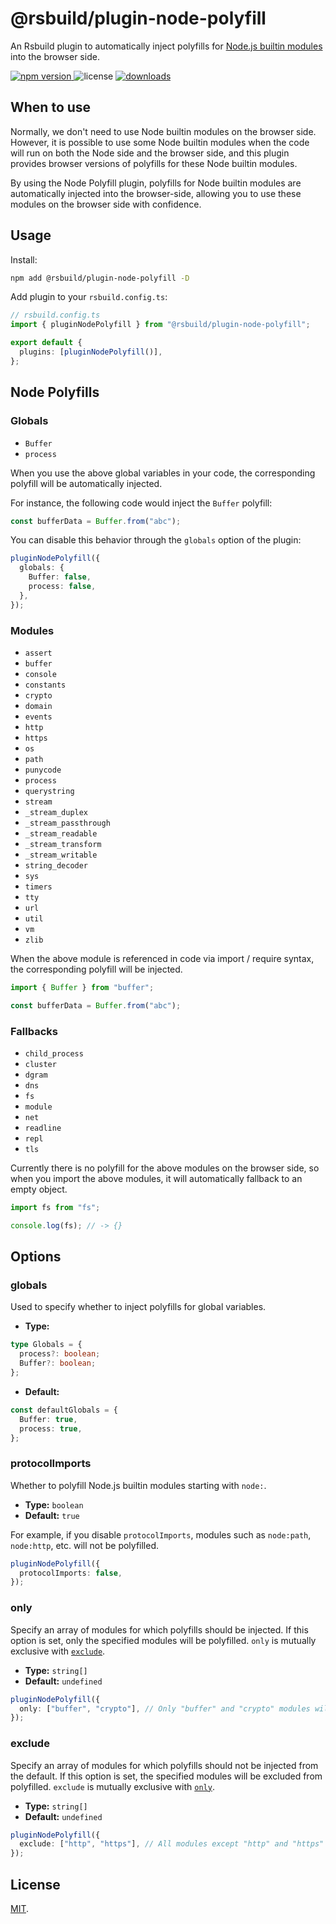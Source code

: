 # @rsbuild/plugin-node-polyfill

An Rsbuild plugin to automatically inject polyfills for [Node.js builtin modules](https://nodejs.org/api/modules.html#built-in-modules) into the browser side.

<p>
  <a href="https://npmjs.com/package/@rsbuild/plugin-node-polyfill">
   <img src="https://img.shields.io/npm/v/@rsbuild/plugin-node-polyfill?style=flat-square&colorA=564341&colorB=EDED91" alt="npm version" />
  </a>
  <img src="https://img.shields.io/badge/License-MIT-blue.svg?style=flat-square&colorA=564341&colorB=EDED91" alt="license" />
  <a href="https://npmcharts.com/compare/@rsbuild/plugin-node-polyfill?minimal=true"><img src="https://img.shields.io/npm/dm/@rsbuild/plugin-node-polyfill.svg?style=flat-square&colorA=564341&colorB=EDED91" alt="downloads" /></a>
</p>

## When to use

Normally, we don't need to use Node builtin modules on the browser side. However, it is possible to use some Node builtin modules when the code will run on both the Node side and the browser side, and this plugin provides browser versions of polyfills for these Node builtin modules.

By using the Node Polyfill plugin, polyfills for Node builtin modules are automatically injected into the browser-side, allowing you to use these modules on the browser side with confidence.

## Usage

Install:

```bash
npm add @rsbuild/plugin-node-polyfill -D
```

Add plugin to your `rsbuild.config.ts`:

```ts
// rsbuild.config.ts
import { pluginNodePolyfill } from "@rsbuild/plugin-node-polyfill";

export default {
  plugins: [pluginNodePolyfill()],
};
```

## Node Polyfills

### Globals

- `Buffer`
- `process`

When you use the above global variables in your code, the corresponding polyfill will be automatically injected.

For instance, the following code would inject the `Buffer` polyfill:

```ts
const bufferData = Buffer.from("abc");
```

You can disable this behavior through the `globals` option of the plugin:

```ts
pluginNodePolyfill({
  globals: {
    Buffer: false,
    process: false,
  },
});
```

### Modules

- `assert`
- `buffer`
- `console`
- `constants`
- `crypto`
- `domain`
- `events`
- `http`
- `https`
- `os`
- `path`
- `punycode`
- `process`
- `querystring`
- `stream`
- `_stream_duplex`
- `_stream_passthrough`
- `_stream_readable`
- `_stream_transform`
- `_stream_writable`
- `string_decoder`
- `sys`
- `timers`
- `tty`
- `url`
- `util`
- `vm`
- `zlib`

When the above module is referenced in code via import / require syntax, the corresponding polyfill will be injected.

```ts
import { Buffer } from "buffer";

const bufferData = Buffer.from("abc");
```

### Fallbacks

- `child_process`
- `cluster`
- `dgram`
- `dns`
- `fs`
- `module`
- `net`
- `readline`
- `repl`
- `tls`

Currently there is no polyfill for the above modules on the browser side, so when you import the above modules, it will automatically fallback to an empty object.

```ts
import fs from "fs";

console.log(fs); // -> {}
```

## Options

### globals

Used to specify whether to inject polyfills for global variables.

- **Type:**

```ts
type Globals = {
  process?: boolean;
  Buffer?: boolean;
};
```

- **Default:**

```ts
const defaultGlobals = {
  Buffer: true,
  process: true,
};
```

### protocolImports

Whether to polyfill Node.js builtin modules starting with `node:`.

- **Type:** `boolean`
- **Default:** `true`

For example, if you disable `protocolImports`, modules such as `node:path`, `node:http`, etc. will not be polyfilled.

```ts
pluginNodePolyfill({
  protocolImports: false,
});
```

### only

Specify an array of modules for which polyfills should be injected. If this option is set, only the specified modules will be polyfilled. `only` is mutually exclusive with [`exclude`](#exclude).

- **Type:** `string[]`
- **Default:** `undefined`

```ts
pluginNodePolyfill({
  only: ["buffer", "crypto"], // Only "buffer" and "crypto" modules will be polyfilled.
});
```

### exclude

Specify an array of modules for which polyfills should not be injected from the default. If this option is set, the specified modules will be excluded from polyfilled. `exclude` is mutually exclusive with [`only`](#only).

- **Type:** `string[]`
- **Default:** `undefined`

```ts
pluginNodePolyfill({
  exclude: ["http", "https"], // All modules except "http" and "https" will be polyfilled.
});
```

## License

[MIT](./LICENSE).
